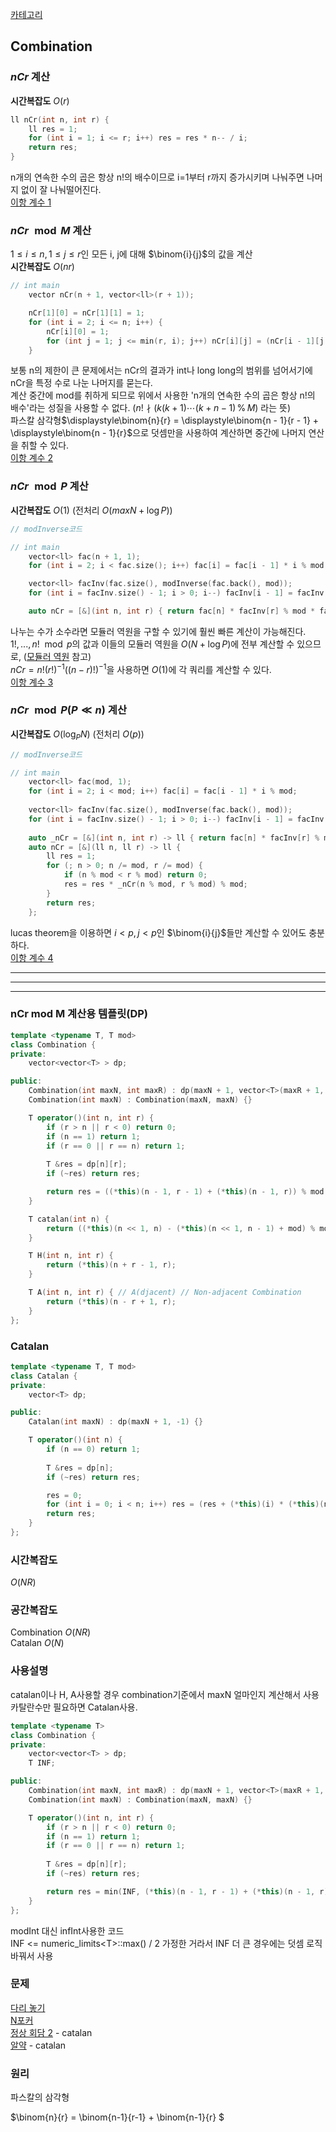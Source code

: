 [카테고리](/README.md)
## Combination
### $nCr$ 계산
__시간복잡도__ $O(r)$
```cpp
ll nCr(int n, int r) {
    ll res = 1;
    for (int i = 1; i <= r; i++) res = res * n-- / i;
    return res;
}
```
n개의 연속한 수의 곱은 항상 n!의 배수이므로 i=1부터 r까지 증가시키며 나눠주면 나머지 없이 잘 나눠떨어진다.   
[이항 계수 1](https://www.acmicpc.net/problem/11401)   

### $nCr \mod{M}$ 계산
$1 \le i \le n, 1 \le j \le r$인 모든 i, j에 대해 $\binom{i}{j}$의 값을 계산   
__시간복잡도__ $O(nr)$   
```cpp
// int main
    vector nCr(n + 1, vector<ll>(r + 1));

    nCr[1][0] = nCr[1][1] = 1;
    for (int i = 2; i <= n; i++) {
        nCr[i][0] = 1;
        for (int j = 1; j <= min(r, i); j++) nCr[i][j] = (nCr[i - 1][j - 1] + nCr[i - 1][j]) % mod;
    }
```
보통 n의 제한이 큰 문제에서는 nCr의 결과가 int나 long long의 범위를 넘어서기에 nCr을 특정 수로 나눈 나머지를 묻는다.   
계산 중간에 mod를 취하게 되므로 위에서 사용한 'n개의 연속한 수의 곱은 항상 n!의 배수'라는 성질을 사용할 수 없다. ($n! \nmid (k(k+1) \cdots (k+n-1) \, \% \, M)$ 라는 뜻)   
파스칼 삼각형$\displaystyle\binom{n}{r} = \displaystyle\binom{n - 1}{r - 1} + \displaystyle\binom{n - 1}{r}$으로 덧셈만을 사용하여 계산하면 중간에 나머지 연산을 취할 수 있다.   
[이항 계수 2](https://www.acmicpc.net/problem/11051)   

### $nCr \mod{P}$ 계산
__시간복잡도__ $O(1)$ (전처리 $O(maxN + \log{P})$)
```cpp
// modInverse코드

// int main
    vector<ll> fac(n + 1, 1);
    for (int i = 2; i < fac.size(); i++) fac[i] = fac[i - 1] * i % mod;

    vector<ll> facInv(fac.size(), modInverse(fac.back(), mod));
    for (int i = facInv.size() - 1; i > 0; i--) facInv[i - 1] = facInv[i] * i % mod;

    auto nCr = [&](int n, int r) { return fac[n] * facInv[r] % mod * facInv[n - r] % mod; };
```
나누는 수가 소수라면 모듈러 역원을 구할 수 있기에 훨씬 빠른 계산이 가능해진다.   
$1!, ..., n! \mod{p}$의 값과 이들의 모듈러 역원을 $O(N + \log{P})$에 전부 계산할 수 있으므로, ([모듈러 역원](/수학/ExtendedGCD,%20Modular%20Inverse.md#사용설명) 참고)   
$nCr = n!(r!)^{-1}((n-r)!)^{-1}$을 사용하면 $O(1)$에 각 쿼리를 계산할 수 있다.   
[이항 계수 3](https://www.acmicpc.net/problem/11401)   

### $nCr \mod{P} (P \ll n)$ 계산
__시간복잡도__ $O(\log_{P}{N})$ (전처리 $O(p)$)
```cpp
// modInverse코드

// int main
    vector<ll> fac(mod, 1);
    for (int i = 2; i < mod; i++) fac[i] = fac[i - 1] * i % mod;
    
    vector<ll> facInv(fac.size(), modInverse(fac.back(), mod));
    for (int i = facInv.size() - 1; i > 0; i--) facInv[i - 1] = facInv[i] * i % mod;
    
    auto _nCr = [&](int n, int r) -> ll { return fac[n] * facInv[r] % mod * facInv[n - r] % mod; }; // n < mod, r < mod일 때
    auto nCr = [&](ll n, ll r) -> ll {
        ll res = 1;
        for (; n > 0; n /= mod, r /= mod) {
            if (n % mod < r % mod) return 0;
            res = res * _nCr(n % mod, r % mod) % mod;
        }
        return res;
    };
```
lucas theorem을 이용하면 $i \lt p, j \lt p$인 $\binom{i}{j}$들만 계산할 수 있어도 충분하다.   
[이항 계수 4](https://www.acmicpc.net/problem/11402)   

---
---
---

### nCr mod M 계산용 템플릿(DP)
```cpp
template <typename T, T mod>
class Combination {
private:
    vector<vector<T> > dp;

public:
    Combination(int maxN, int maxR) : dp(maxN + 1, vector<T>(maxR + 1, -1)) {}
    Combination(int maxN) : Combination(maxN, maxN) {}

    T operator()(int n, int r) {
        if (r > n || r < 0) return 0;
        if (n == 1) return 1;
        if (r == 0 || r == n) return 1;
        
        T &res = dp[n][r];
        if (~res) return res;

        return res = ((*this)(n - 1, r - 1) + (*this)(n - 1, r)) % mod;
    }

    T catalan(int n) {
        return ((*this)(n << 1, n) - (*this)(n << 1, n - 1) + mod) % mod;
    }

    T H(int n, int r) {
        return (*this)(n + r - 1, r);
    }

    T A(int n, int r) { // A(djacent) // Non-adjacent Combination       
        return (*this)(n - r + 1, r);
    }
};
```
### Catalan
```cpp
template <typename T, T mod>
class Catalan {
private:
    vector<T> dp;

public:
    Catalan(int maxN) : dp(maxN + 1, -1) {}

    T operator()(int n) {
        if (n == 0) return 1;
        
        T &res = dp[n];
        if (~res) return res;

        res = 0;
        for (int i = 0; i < n; i++) res = (res + (*this)(i) * (*this)(n - 1 - i)) % mod;
        return res;
    }
};
```
### 시간복잡도 
$O(N R)$   

### 공간복잡도
Combination $O(N R)$   
Catalan $O(N)$

### 사용설명
catalan이나 H, A사용할 경우 combination기준에서 maxN 얼마인지 계산해서 사용
카탈란수만 필요하면 Catalan사용.

```cpp
template <typename T>
class Combination {
private:
    vector<vector<T> > dp;
    T INF;

public:
    Combination(int maxN, int maxR) : dp(maxN + 1, vector<T>(maxR + 1, -1)) {}
    Combination(int maxN) : Combination(maxN, maxN) {}

    T operator()(int n, int r) {
        if (r > n || r < 0) return 0;
        if (n == 1) return 1;
        if (r == 0 || r == n) return 1;
        
        T &res = dp[n][r];
        if (~res) return res;

        return res = min(INF, (*this)(n - 1, r - 1) + (*this)(n - 1, r));
    }
};
```
modInt 대신 infInt사용한 코드   
INF <= numeric_limits\<T\>::max() / 2 가정한 거라서 INF 더 큰 경우에는 덧셈 로직 바꿔서 사용

### 문제
[다리 놓기](https://www.acmicpc.net/problem/1010)   
[N포커](https://www.acmicpc.net/problem/16565)   
[정상 회담 2](https://www.acmicpc.net/problem/1670) - catalan   
[알약](https://www.acmicpc.net/problem/4811) - catalan   

### 원리
파스칼의 삼각형   

$\binom{n}{r} = \binom{n-1}{r-1} + \binom{n-1}{r} $   